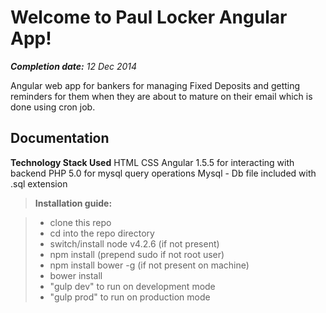 Welcome to Paul Locker Angular App!
===================
***Completion date:** 12 Dec 2014*

Angular web app for bankers for managing Fixed Deposits and getting reminders for them when they are about to mature on their email which is done using cron job.


Documentation
-------------

**Technology Stack  Used**
HTML
CSS
Angular 1.5.5 for interacting with backend
PHP 5.0 for mysql query operations
Mysql - Db file included with .sql extension



> **Installation guide:**

> - clone this repo
> - cd into the repo directory
> - switch/install node v4.2.6 (if not present)
> - npm install (prepend sudo if not root user)
> - npm install bower -g (if not present on machine)
> - bower  install
> - "gulp dev" to run  on development mode
> - "gulp prod" to  run on production mode
